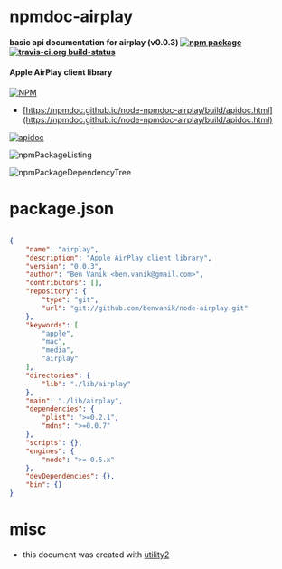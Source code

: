 # npmdoc-airplay

#### basic api documentation for  airplay (v0.0.3)  [![npm package](https://img.shields.io/npm/v/npmdoc-airplay.svg?style=flat-square)](https://www.npmjs.org/package/npmdoc-airplay) [![travis-ci.org build-status](https://api.travis-ci.org/npmdoc/node-npmdoc-airplay.svg)](https://travis-ci.org/npmdoc/node-npmdoc-airplay)

#### Apple AirPlay client library

[![NPM](https://nodei.co/npm/airplay.png?downloads=true&downloadRank=true&stars=true)](https://www.npmjs.com/package/airplay)

- [https://npmdoc.github.io/node-npmdoc-airplay/build/apidoc.html](https://npmdoc.github.io/node-npmdoc-airplay/build/apidoc.html)

[![apidoc](https://npmdoc.github.io/node-npmdoc-airplay/build/screenCapture.buildCi.browser.%252Ftmp%252Fbuild%252Fapidoc.html.png)](https://npmdoc.github.io/node-npmdoc-airplay/build/apidoc.html)

![npmPackageListing](https://npmdoc.github.io/node-npmdoc-airplay/build/screenCapture.npmPackageListing.svg)

![npmPackageDependencyTree](https://npmdoc.github.io/node-npmdoc-airplay/build/screenCapture.npmPackageDependencyTree.svg)



# package.json

```json

{
    "name": "airplay",
    "description": "Apple AirPlay client library",
    "version": "0.0.3",
    "author": "Ben Vanik <ben.vanik@gmail.com>",
    "contributors": [],
    "repository": {
        "type": "git",
        "url": "git://github.com/benvanik/node-airplay.git"
    },
    "keywords": [
        "apple",
        "mac",
        "media",
        "airplay"
    ],
    "directories": {
        "lib": "./lib/airplay"
    },
    "main": "./lib/airplay",
    "dependencies": {
        "plist": ">=0.2.1",
        "mdns": ">=0.0.7"
    },
    "scripts": {},
    "engines": {
        "node": ">= 0.5.x"
    },
    "devDependencies": {},
    "bin": {}
}
```



# misc
- this document was created with [utility2](https://github.com/kaizhu256/node-utility2)

